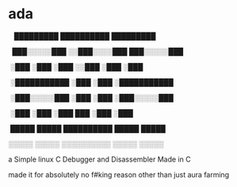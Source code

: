 # ada

&nbsp;&nbsp;&nbsp;█████████   ██████████     █████████ 
   
&nbsp;&nbsp;███░░░░░███ ░░███░░░░███   ███░░░░░███ 
  
&nbsp;░███    ░███  ░███   ░░███ ░███    ░███ 
 
&nbsp;░███████████  ░███    ░███ ░███████████ 
 
&nbsp;░███░░░░░███  ░███    ░███ ░███░░░░░███ 
 
&nbsp;░███    ░███  ░███    ███  ░███    ░███ 
 
&nbsp;█████   █████ ██████████   █████   █████
 
░░░░░   ░░░░░ ░░░░░░░░░░   ░░░░░   ░░░░░ 

a Simple linux C Debugger and Disassembler Made in C

made it for absolutely no f#king reason other than just aura farming
